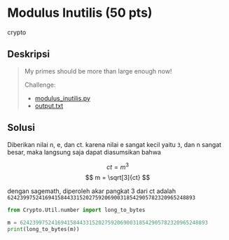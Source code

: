 # Modulus Inutilis (50 pts)
crypto

## Deskripsi
> My primes should be more than large enough now!
>
> Challenge:
> - [modulus_inutilis.py](https://cryptohack.org/static/challenges/modulus_inutilis_d2e0022b0165d99403eafeb0bea01231.py)
> - [output.txt](https://cryptohack.org/static/challenges/output_30cff153b7432055fc947fc5abdb57d3.txt)

## Solusi
Diberikan nilai n, e, dan ct. karena nilai e sangat kecil yaitu ```3```, dan n sangat besar, maka langsung saja dapat diasumsikan bahwa

$$ ct = m^3 $$
$$ m = \sqrt[3]{ct} $$

dengan sagemath, diperoleh akar pangkat 3 dari ct adalah ```624239975241694158443315202759206900318542905782320965248893```
``` python
from Crypto.Util.number import long_to_bytes

m = 624239975241694158443315202759206900318542905782320965248893
print(long_to_bytes(m))
```

